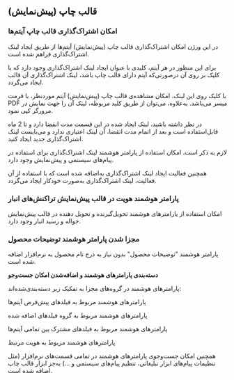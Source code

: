 ##  قالب چاپ (پیش‌نمایش) 

### امکان اشتراک‌گذاری قالب چاپ آیتم‌ها

در این ورژن امکان اشتراک‌گذاری قالب چاپ (پیش‌نمایش) آیتم‌ها از طریق ایجاد لینک اشتراک‌گذاری فراهم شده است. 

برای این منظور در هر آیتم، کلیدی با عنوان ایجاد لینک اشتراک‌گذاری وجود دارد که با کلیک بر روی آن درصورتی‌که آیتم دارای قالب چاپ باشد، لینک اشتراک‌گذاری آن قالب ایجاد می‌گردد.

با کلیک روی این لینک، امکان مشاهده‌ی قالب چاپ (پیش‌نمایش) آیتم موردنظر، با فرمت PDF میسر می‌باشد. به‌علاوه، می‌توان از طریق کلید مربوطه، لینک آن را جهت نمایش در مرورگر کپی نمود.

در نظر داشته باشید، لینک ایجاد شده در این قسمت مدت انقضا دارد و تا 2 ماه قابل‌استفاده است و بعد از اتمام مدت انقضا، آن لینک اعتباری ندارد و می‌بایست لینک اشتراک‌گذاری جدید ایجاد کنید.

لازم به ذکر است، امکان استفاده از پارامتر هوشمند لینک اشتراک‌گذاری برای استفاده در پیام‌های سیستمی و پیش‌نمایش وجود دارد.

همچنین فعالیت ایجاد لینک اشتراک‌گذاری به‌اضافه شده است که با استفاده از آن فعالیت، لینک اشتراک‌گذاری به‌صورت خودکار ایجاد می‌گردد. 

### پارامتر هوشمند هویت در قالب پیش‌نمایش تراکنش‌های انبار

امکان استفاده از پارامترهای هوشمند تحویل‌گیرنده و تحویل دهنده در قالب پیش‌نمایش حواله و رسید انبار وجود دارد.

### مجزا شدن پارامتر هوشمند توضیحات محصول

پارامتر هوشمند "توضیحات محصول" بدون نیاز به درج نام محصول به نرم‌افزار اضافه شده است.

**دسته‌بندی پارامترهای هوشمند و اضافه‌شدن امکان جست‌وجو**

پارامترهای هوشمند در گروه‌های مجزا به تفکیک زیر دسته‌بندی‌شده‌اند:

پارامترهای هوشمند مربوط به فیلدهای پیش‌فرض آیتم‌ها

پارامترهای هوشمند مربوط به گروه فیلدهای اضافه شده

پارامترهای هوشمند مربوط به فیلدهای مشترک بین تمامی آیتم‌ها

پارامترهای هوشمند مربوط به هویت مرتبط

همچنین امکان جست‌وجوی پارامترهای هوشمند در تمامی قسمت‌های نرم‌افزار (مثل تنظیمات پیام‌های ابزار تبلیغاتی، تنظیم پیام‌های
سیستمی و ...) به‌جز ابزار قالب چاپ اضافه شده است. 
